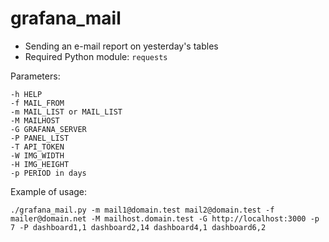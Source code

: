 # grafana_mail

* Sending an e-mail report on yesterday's tables
* Required Python module: `requests`

Parameters:
~~~
-h HELP
-f MAIL_FROM 
-m MAIL_LIST or MAIL_LIST
-M MAILHOST 
-G GRAFANA_SERVER 
-P PANEL_LIST 
-T API_TOKEN 
-W IMG_WIDTH 
-H IMG_HEIGHT
-p PERIOD in days
~~~

Example of usage:

~~~
./grafana_mail.py -m mail1@domain.test mail2@domain.test -f mailer@domain.net -M mailhost.domain.test -G http://localhost:3000 -p 7 -P dashboard1,1 dashboard2,14 dashboard4,1 dashboard6,2
~~~
